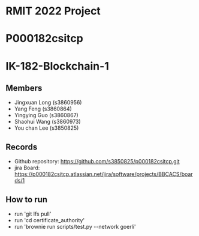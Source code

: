 # RMIT 2022 Project

# P000182csitcp

# IK-182-Blockchain-1

## Members
* Jingxuan Long (s3860956) 
* Yang Feng (s3860864)
* Yingying Guo (s3860867)
* Shaohui Wang (s3860973)
* You chan Lee (s3850825)

## Records

* Github repository: https://github.com/s3850825/p000182csitcp.git
* jira Board: https://p000182csitcp.atlassian.net/jira/software/projects/BBCACS/boards/1

## How to run

* run 'git lfs pull'
* run 'cd certificate_authority'
* run 'brownie run scripts/test.py --network goerli'
